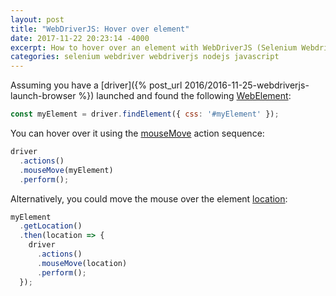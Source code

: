 ```yaml
---
layout: post
title: "WebDriverJS: Hover over element"
date: 2017-11-22 20:23:14 -4000
excerpt: How to hover over an element with WebDriverJS (Selenium Webdriver for Node.js).
categories: selenium webdriver webdriverjs nodejs javascript
---
```


Assuming you have a [driver]({% post_url 2016/2016-11-25-webdriverjs-launch-browser %}) launched and found the following [WebElement](https://seleniumhq.github.io/selenium/docs/api/javascript/module/selenium-webdriver/lib/webdriver_exports_WebElement.html):

```js
const myElement = driver.findElement({ css: '#myElement' });
```

You can hover over it using the [mouseMove](https://seleniumhq.github.io/selenium/docs/api/javascript/module/selenium-webdriver/lib/actions_exports_ActionSequence.html#mouseMove) action sequence:

```js
driver
  .actions()
  .mouseMove(myElement)
  .perform();
```

Alternatively, you could move the mouse over the element [location](https://seleniumhq.github.io/selenium/docs/api/javascript/module/selenium-webdriver/lib/webdriver_exports_WebElement.html#getLocation):

```js
myElement
  .getLocation()
  .then(location => {
    driver
      .actions()
      .mouseMove(location)
      .perform();
  });
```
